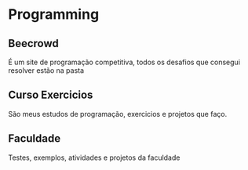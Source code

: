 # Programming

## Beecrowd 
É um site de programação competitiva, todos os desafios que consegui resolver estão na pasta

## Curso Exercicios
São meus estudos de programação, exercicios e projetos que faço.

## Faculdade
Testes, exemplos, atividades e projetos da faculdade
